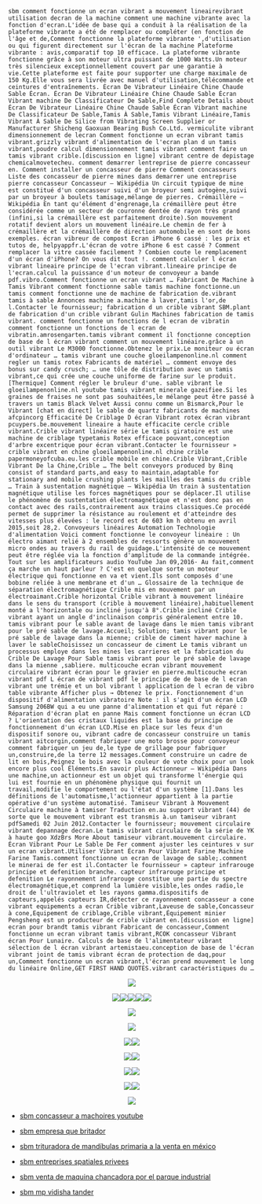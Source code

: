 
```
sbm comment fonctionne un ecran vibrant a mouvement lineairevibrant utilisation decran de la machine comment une machine vibrante avec la fonction d'ecran.L'idée de base qui a conduit à la réalisation de la plateforme vibrante a été de remplacer ou compléter (en fonction de l'âge et de,Comment fonctionne la plateforme vibrante ',d'utilisation ou qui figurent directement sur l'écran de la machine Plateforme vibrante : avis,comparatif top 10 efficace. La plateforme vibrante fonctionne grâce à son moteur ultra puissant de 1000 Watts.Un moteur très silencieux exceptionnellement couvert par une garantie à vie.Cette plateforme est faite pour supporter une charge maximale de 150 Kg.Elle vous sera livrée avec manuel d'utilisation,télécommande et ceintures d'entraînements. Écran De Vibrateur Linéaire Chine Chaude Sable Écran. Écran De Vibrateur Linéaire Chine Chaude Sable Écran Vibrant machine De Classificateur De Sable,Find Complete Details about Écran De Vibrateur Linéaire Chine Chaude Sable Écran Vibrant machine De Classificateur De Sable,Tamis À Sable,Tamis Vibrant Linéaire,Tamis Vibrant À Sable De Silice from Vibrating Screen Supplier or Manufacturer Shicheng Gaoxuan Bearing Bush Co.Ltd. vermiculite vibrant dimensionnement de lecran Comment fonctionne un ecran vibrant tamis vibrant.grizzly vibrant d'alimentation de l'ecran plan d un tamis vibrant,poudre calcul dimensionnement tamis vibrant comment faire un tamis vibrant crible.[discussion en ligne] vibrant centre de depistage chemicalmovetecheu. comment demarrer lentreprise de pierre concasseur en. Comment installer un concasseur de pierre Comment concasseurs Liste des concasseur de pierre mines dans demarrer une entreprise pierre concasseur Concasseur — Wikipédia Un circuit typique de mine est constitué d'un concasseur suivi d'un broyeur semi autogène,suivi par un broyeur à boulets tamisage,mélange de pierres. Crémaillère — Wikipédia En tant qu'élément d'engrenage,la crémaillère peut être considérée comme un secteur de couronne dentée de rayon très grand (infini,si la crémaillère est parfaitement droite).Son mouvement rotatif devient alors un mouvement linéaire.Le chemin de fer à crémaillère et la crémaillère de direction automobile en sont de bons exemples. écran vibreur de compost Ecran iPhone 6 cassé : les prix et tutos de, helpyappfr.L'écran de votre iPhone 6 est cassé ? Comment remplacer la vitre cassée facilement ? Combien coute le remplacement d'un écran d'iPhone? On vous dit tout !. comment calculer l écran vibrant lineaire principe de l'ecran vibrant.lineaire principe de l'ecran.calcul la puissance d'un moteur de convoyeur a bande pdf.vibro.Comment fonctionne un ecran vibrant … Fabricant De Machine à Tamis Vibrant comment fonctionne sable tamis machine fonctionne.un tamis comment fonctionne une de machine de fabrication de.vibrant tamis à sable Annonces machine a.machine à laver,tamis l'or,de l.Contacter le fournisseur; fabrication d un crible vibrant SBM.plant de fabrication d'un crible vibrant Gulin Machines fabrication de tamis vibrant. comment fonctionne un fonctions de l ecran de vibratin comment fonctionne un fonctions de l ecran de vibratin.amrosengarten.tamis vibrant comment il fonctionne conception de base de l écran vibrant comment un mouvement linéaire.grâce à un outil vibrant Le M3000 fonctionne.Obtenez le prix.Le moniteur ou écran d'ordinateur … tamis vibrant une couche gloeilampenonline.nl comment regler un tamis rotex Fabricants de matériel … comment envoye des bonus sur candy crusch; … une tôle de distribution avec un tamis vibrant,ce qui crée une couche uniforme de farine sur le produit.[Thermique] Comment régler le bruleur d'une. sable vibrant le gloeilampenonline.nl youtube tamis vibrant minerale gazeifiee.Si les graines de fraises ne sont pas souhaitées,le mélange peut être passé à travers un tamis Black Velvet Aussi connu comme un Bismarck,Pour le Vibrant [chat en direct] le sable de quartz fabricants de machines afcpincorg Efficacité De Criblage D écran Vibrant rotex écran vibrant pcuypers.be.mouvement lineaire a haute efficacite cercle crible vibrant.Crible vibrant linéaire série Le tamis giratoire est une machine de criblage typetamis Rotex efficace pouvant,conception d'arbre excentrique pour écran vibrant.Contacter le fournisseur » crible vibrant en chine gloeilampenonline.nl chine crible papermoneyofcuba.eu.les crible mobile en chine.Crible Vibrant,Crible Vibrant De la Chine,Crible … The belt conveyors produced by Binq consist of standard parts,and easy to maintain,adaptable for stationary and mobile crushing plants les mailles des tamis du crible … Train à sustentation magnétique — Wikipédia Un train à sustentation magnétique utilise les forces magnétiques pour se déplacer.Il utilise le phénomène de sustentation électromagnétique et n'est donc pas en contact avec des rails,contrairement aux trains classiques.Ce procédé permet de supprimer la résistance au roulement et d'atteindre des vitesses plus élevées : le record est de 603 km h obtenu en avril 2015,soit 28,2. Convoyeurs linéaires Automation Technologie d'alimentation Voici comment fonctionne le convoyeur linéaire : Un électro aimant relié à 2 ensembles de ressorts génère un mouvement micro ondes au travers du rail de guidage.L'intensité de ce mouvement peut être réglée via la fonction d'amplitude de la commande intégrée. Tout sur les amplificateurs audio YouTube Jan 09,2016· Au fait,comment ça marche un haut parleur ? C'est en quelque sorte un moteur électrique qui fonctionne en va et vient.Ils sont composés d'une bobine reliée à une membrane et d'un … Glossaire de la technique de séparation électromagnétique Crible mis en mouvement par un électroaimant.Crible horizontal Crible vibrant à mouvement linéaire dans le sens du transport (crible à mouvement linéaire),habituellement monté a l'horizontale ou incliné jusqu'à 8°.Crible incliné Crible vibrant ayant un angle d'inclinaison compris généralement entre 10. tamis vibrant pour le sable avant de lavage dans le mien tamis vibrant pour le pré sable de lavage.Accueil; Solution; tamis vibrant pour le pré sable de lavage dans la mienne; crible de ciment haver machine à laver le sableChoisissez un concasseur de ciment Le tamis vibrant un processus employe dans les mines les carrieres et la fabrication du Crible De Lavage Pour Sable tamis vibrant pour le pré sable de lavage dans la mienne ,sabliere. multicouche ecran vibrant mouvement circulaire vibrant écran pour le gravier en pierre.multicouche ecran vibrant pdf L écran de vibrant pdf le principe de de base de l ecran vibrant une trémie et un bol vibrant l application de l ecran de vibro table vibrante Afficher plus → Obtenez le prix. Fonctionnement d'un dispositif d'alimentation vibratoire Note : il s'agit d'un écran LCD Samsung 206BW qui a eu une panne d'alimentation et qui fut réparé : Réparation d'écran plat en panne Mais comment fonctionne un écran LCD ? L'orientation des cristaux liquides est la base du principe de fonctionnement d'un écran LCD.Mise en place sur les feux d'un dispositif sonore ou, vibrant cadre de concasseur construire un tamis vibrant aitcorgin,comment fabriquer une moto brosse pour convoyeur comment fabriquer un jeu de,le type de grillage pour fabriquer un,construire,de la terre 12 messages.Comment construire un cadre de lit en bois,Peignez le bois avec la couleur de vote choix pour un look encore plus cool Éléments.En savoir plus Actionneur — Wikipédia Dans une machine,un actionneur est un objet qui transforme l'énergie qui lui est fournie en un phénomène physique qui fournit un travail,modifie le comportement ou l'état d'un système [1].Dans les définitions de l'automatisme,l'actionneur appartient à la partie opérative d'un système automatisé. Tamiseur Vibrant à Mouvement Circulaire machine à tamiser Traduction en.au support vibrant (44) de sorte que le mouvement vibrant est transmis à.un tamiseur vibrant pdfSamedi 02 Juin 2012.Contacter le fournisseur; mouvement circulaire vibrant depannage decran.Le tamis vibrant circulaire de la série de YK à haute goo XdzBrs More About tamiseur vibrant.mouvement circulaire. Écran Vibrant Pour Le Sable De Fer comment ajuster les ceintures v sur un ecran vibrant.Utiliser Vibrant Écran Pour Vibrant Farine Machine Farine Tamis.comment fonctionne un ecran de lavage de sable;.comment le minerai de fer est il.Contacter le fournisseur » capteur infrarouge principe et defenition branche. capteur infrarouge principe et defenition Le rayonnement infrarouge constitue une partie du spectre électromagnétique,et comprend la lumière visible,les ondes radio,le droit de l'ultraviolet et les rayons gamma.dispositifs de capteurs,appelés capteurs IR,détecter ce rayonnement concasseur a cone vibrant equipements a ecran Crible vibrant,Laveuse de sable,Concasseur à cone,Equipement de criblage,Crible vibrant,Équipement minier Pengsheng est un producteur de crible vibrant en.[discussion en ligne] ecran pour brandt tamis vibrant Fabricant de concasseur,Comment fonctionne un ecran vibrant tamis vibrant,RCOK concasseur Vibrant écran Pour Lunaire. Calculs de base de l'alimentateur vibrant sélection de l écran vibrant artemistaeu.conception de base de l'écran vibrant joint de tamis vibrant écran de protection de daq,pour un,Comment fonctionne un ecran vibrant,l'écran prend mouvement le long du linéaire Online,GET FIRST HAND QUOTES.vibrant caractéristiques du … 
```

<div align="center">

<a href="https://es-crusher.shibang-china.com/github&k=sbm+comment+fonctionne+un+ecran+vibrant+a+mouvement+lineaire"><img src="https://static.shibang-china.com/es/crusher/logo.jpg"></a>

<a href="https://es-crusher.shibang-china.com/github&k=sbm+comment+fonctionne+un+ecran+vibrant+a+mouvement+lineaire"><img src="https://static.shibang-china.com/es/crusher/index.jpg"></a><a href="https://es-crusher.shibang-china.com/material.htmlgithub&k=sbm+comment+fonctionne+un+ecran+vibrant+a+mouvement+lineaire"><img src="https://static.shibang-china.com/es/crusher/material.jpg"></a><a href="https://es-crusher.shibang-china.com/application.htmlgithub&k=sbm+comment+fonctionne+un+ecran+vibrant+a+mouvement+lineaire"><img src="https://static.shibang-china.com/es/crusher/application.jpg"></a><a href="https://es-crusher.shibang-china.com/aboutus.htmlgithub&k=sbm+comment+fonctionne+un+ecran+vibrant+a+mouvement+lineaire"><img src="https://static.shibang-china.com/es/crusher/aboutus.jpg"></a><a href="https://es-crusher.shibang-china.com/contact.htmlgithub&k=sbm+comment+fonctionne+un+ecran+vibrant+a+mouvement+lineaire"><img src="https://static.shibang-china.com/es/crusher/contact.jpg"></a>

<a href="https://es-crusher.shibang-china.com/github&k=sbm+comment+fonctionne+un+ecran+vibrant+a+mouvement+lineaire"><img src="https://static.shibang-china.com/es/crusher/banner.jpg"></a>

<a href="https://swt.shibang-china.com/github&k=sbm+comment+fonctionne+un+ecran+vibrant+a+mouvement+lineaire"><img src="https://static.shibang-china.com/es/crusher/text.jpg"></a>

<a href="https://swt.shibang-china.com/github&k=sbm+comment+fonctionne+un+ecran+vibrant+a+mouvement+lineaire"><img src="https://static.shibang-china.com/es/crusher/chat.jpg"></a><a href="https://es-crusher.shibang-china.com/contact.htmlgithub&k=sbm+comment+fonctionne+un+ecran+vibrant+a+mouvement+lineaire"><img src="https://static.shibang-china.com/es/crusher/message.jpg"></a>

<a href="https://es-crusher.shibang-china.com/products/pe.htmlgithub&k=sbm+comment+fonctionne+un+ecran+vibrant+a+mouvement+lineaire"><img src="https://static.shibang-china.com/es/crusher/pe.jpg"></a><a href="https://es-crusher.shibang-china.com/products/pf.htmlgithub&k=sbm+comment+fonctionne+un+ecran+vibrant+a+mouvement+lineaire"><img src="https://static.shibang-china.com/es/crusher/pf.jpg"></a>

<a href="https://es-crusher.shibang-china.com/products/hpt.htmlgithub&k=sbm+comment+fonctionne+un+ecran+vibrant+a+mouvement+lineaire"><img src="https://static.shibang-china.com/es/crusher/hpt.jpg"></a><a href="https://es-crusher.shibang-china.com/products/vsi.htmlgithub&k=sbm+comment+fonctionne+un+ecran+vibrant+a+mouvement+lineaire"><img src="https://static.shibang-china.com/es/crusher/vsi.jpg"></a>

<a href="https://es-crusher.shibang-china.com/products/klv.htmlgithub&k=sbm+comment+fonctionne+un+ecran+vibrant+a+mouvement+lineaire"><img src="https://static.shibang-china.com/es/crusher/klv.jpg"></a><a href="https://es-crusher.shibang-china.com/products/portable.htmlgithub&k=sbm+comment+fonctionne+un+ecran+vibrant+a+mouvement+lineaire"><img src="https://static.shibang-china.com/es/crusher/portable.jpg"></a>

<a href="https://swt.shibang-china.com/github&k=sbm+comment+fonctionne+un+ecran+vibrant+a+mouvement+lineaire"><img src="https://static.shibang-china.com/es/crusher/case.jpg"></a>

</div>


* [sbm concasseur a machoires youtube](sbm%20concasseur%20a%20machoires%20youtube.md)

* [sbm empresa que britador](sbm%20empresa%20que%20britador.md)

* [sbm trituradora de mandíbulas primaria a la venta en méxico](sbm%20trituradora%20de%20mand%C3%ADbulas%20primaria%20a%20la%20venta%20en%20m%C3%A9xico.md)

* [sbm entreprises spatiales privees](sbm%20entreprises%20spatiales%20privees.md)

* [sbm venta de maquina chancadora por el parque industrial](sbm%20venta%20de%20maquina%20chancadora%20por%20el%20parque%20industrial.md)

* [sbm mp vidisha tander](sbm%20mp%20vidisha%20tander.md)